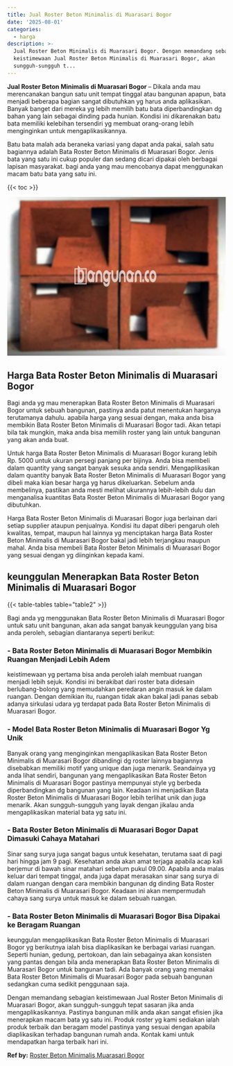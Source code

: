 ```yaml
---
title: Jual Roster Beton Minimalis di Muarasari Bogor
date: '2025-08-01'
categories:
  - harga
description: >-
  Jual Roster Beton Minimalis di Muarasari Bogor. Dengan memandang sebagian
  keistimewaan Jual Roster Beton Minimalis di Muarasari Bogor, akan
  sungguh-sungguh t...
---
```


**Jual Roster Beton Minimalis di Muarasari Bogor** – Dikala anda mau merencanakan bangun satu unit tempat tinggal atau bangunan apapun, bata menjadi beberapa bagian sangat dibutuhkan yg harus anda aplikasikan. Banyak banget dari mereka yg lebih memilih batu bata diperbandingkan dg bahan yang lain sebagai dinding pada hunian. Kondisi ini dikarenakan batu bata memiliki kelebihan tersendiri yg membuat orang-orang lebih menginginkan untuk mengaplikasikannya.

Batu bata malah ada beraneka variasi yang dapat anda pakai, salah satu bagiannya adalah Bata Roster Beton Minimalis di Muarasari Bogor. Jenis bata yang satu ini cukup populer dan sedang dicari dipakai oleh berbagai lapisan masyarakat. bagi anda yang mau mencobanya dapat menggunakan macam batu bata yang satu ini.

{{< toc >}}

![Jual Roster Beton Minimalis di Muarasari Bogor](/images/bata-roster-minimalis-14.png)

## Harga Bata Roster Beton Minimalis di Muarasari Bogor

Bagi anda yg mau menerapkan Bata Roster Beton Minimalis di Muarasari Bogor untuk sebuah bangunan, pastinya anda patut menentukan harganya terutamanya dahulu. apabila harga yang sesuai dengan, maka anda bisa membikin Bata Roster Beton Minimalis di Muarasari Bogor tadi. Akan tetapi bila tak mungkin, maka anda bisa memilih roster yang lain untuk bangunan yang akan anda buat.

Untuk harga Bata Roster Beton Minimalis di Muarasari Bogor kurang lebih Rp. 5000 untuk ukuran persegi panjang per bijinya. Anda bisa membeli dalam quantity yang sangat banyak sesuka anda sendiri. Mengaplikasikan dalam quantity banyak Bata Roster Beton Minimalis di Muarasari Bogor yang dibeli maka kian besar harga yg harus dikeluarkan. Sebelum anda membelinya, pastikan anda mesti melihat ukurannya lebih-lebih dulu dan menganalisa kuantitas Bata Roster Beton Minimalis di Muarasari Bogor yang dibutuhkan.

Harga Bata Roster Beton Minimalis di Muarasari Bogor juga berlainan dari setiap supplier ataupun penjualnya. Kondisi itu dapat diberi pengaruh oleh kwalitas, tempat, maupun hal lainnya yg menciptakan harga Bata Roster Beton Minimalis di Muarasari Bogor bakal jadi lebih terjangkau maupun mahal. Anda bisa membeli Bata Roster Beton Minimalis di Muarasari Bogor yang sesuai dengan yg diinginkan kepada kami.

## keunggulan Menerapkan Bata Roster Beton Minimalis di Muarasari Bogor

{{< table-tables table="table2" >}}

Bagi anda yg menggunakan Bata Roster Beton Minimalis di Muarasari Bogor untuk satu unit bangunan, akan ada sangat banyak keunggulan yang bisa anda peroleh, sebagian diantaranya seperti berikut:

### \- Bata Roster Beton Minimalis di Muarasari Bogor Membikin Ruangan Menjadi Lebih Adem

keistimewaan yg pertama bisa anda peroleh ialah membuat ruangan menjadi lebih sejuk. Kondisi ini berakibat dari roster bata didesain berlubang-bolong yang memudahkan peredaran angin masuk ke dalam ruangan. Dengan demikian itu, ruangan tidak akan bakal jadi panas sebab adanya sirkulasi udara yg terdapat pada Bata Roster Beton Minimalis di Muarasari Bogor.

### \- Model Bata Roster Beton Minimalis di Muarasari Bogor Yg Unik

Banyak orang yang menginginkan mengaplikasikan Bata Roster Beton Minimalis di Muarasari Bogor dibandingi dg roster lainnya bagiannya disebabkan memiliki motif yang unique dan juga menarik. Seandainya yg anda lihat sendiri, bangunan yang mengaplikasikan Bata Roster Beton Minimalis di Muarasari Bogor pastinya mempunyai style yg berbeda diperbandingkan dg bangunan yang lain. Keadaan ini menjadikan Bata Roster Beton Minimalis di Muarasari Bogor lebih terlihat unik dan juga menarik. Akan sungguh-sungguh yang layak dengan jikalau anda mengaplikasikan material bata yg satu ini.

### \- Bata Roster Beton Minimalis di Muarasari Bogor Dapat Dimasuki Cahaya Matahari

Sinar sang surya juga sangat bagus untuk kesehatan, terutama saat di pagi hari hingga jam 9 pagi. Kesehatan anda akan amat terjaga apabila acap kali berjemur di bawah sinar matahari sebelum pukul 09.00. Apabila anda malas keluar dari tempat tinggal, anda juga dapat merasakan sinar sang surya di dalam ruangan dengan cara membikin bangunan dg dinding Bata Roster Beton Minimalis di Muarasari Bogor. Keadaan ini akan mempermudah cahaya sang surya untuk masuk ke dalam sebuah ruangan.

### \- Bata Roster Beton Minimalis di Muarasari Bogor Bisa Dipakai ke Beragam Ruangan

keunggulan mengaplikasikan Bata Roster Beton Minimalis di Muarasari Bogor yg berikutnya ialah bisa diaplikasikan ke berbagai variasi ruangan. Seperti hunian, gedung, pertokoan, dan lain sebagainya akan konsisten yang pantas dengan bila anda menerapkan Bata Roster Beton Minimalis di Muarasari Bogor untuk bangunan tadi. Ada banyak orang yang memakai Bata Roster Beton Minimalis di Muarasari Bogor pada sebuah bangunan sedangkan cuma sedikit penggunaan saja.

Dengan memandang sebagian keistimewaan Jual Roster Beton Minimalis di Muarasari Bogor, akan sungguh-sungguh tepat sasaran jika anda mengaplikasikannya. Pastinya bangunan milik anda akan sangat efisien jika menerapkan macam bata yg satu ini. Produk roster yg kami sediakan ialah produk terbaik dan beragam model pastinya yang sesuai dengan apabila diaplikasikan terhadap bangunan rumah anda. Kontak kami untuk mendapatkan harga terbaik hari ini.

**Ref by:** [Roster Beton Minimalis Muarasari Bogor](https://id.wikipedia.org/wiki/Roster)
